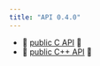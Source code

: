 ```yaml
---
title: "API 0.4.0"
---
```

- :construction: [public C API](#) :construction:
- :construction: [public C++ API](#) :construction:
